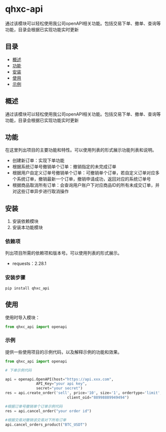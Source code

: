 # qhxc-api

通过该模块可以轻松使用我公司openAPI相关功能。包括交易下单、撤单、查询等功能，目录会根据已实现功能实时更新

## 目录

- [概述](#概述)
- [功能](#功能)
- [安装](#安装)
- [使用](#使用)
- [示例](#示例)

## 概述

通过该模块可以轻松使用我公司openAPI相关功能。包括交易下单、撤单、查询等功能，目录会根据已实现功能实时更新

## 功能

在这里列出项目的主要功能和特性。可以使用列表的形式展示功能列表和说明。

- 创建新订单：实现下单功能
- 根据系统订单号撤销单个订单：撤销指定的未完成订单
- 根据用户自定义订单号撤销单个订单：可撤销单个订单，若自定义订单对应多个系统订单，撤销最新一个订单，撤销申请成功，返回对应的系统订单号
- 根据商品取消所有订单：会查询用户账户下对应商品ID的所有未成交订单，并对这些订单异步进行取消操作

## 安装

1. 安装依赖模块
2. 安装本功能模块

### 依赖项

列出项目所需的依赖项和版本号。可以使用列表的形式展示。

- requests：2.28.1

### 安装步骤
```
pip install qhxc_api
```
## 使用

使用时导入模块：
```python
from qhxc_api import openapi
```
### 示例

提供一些使用项目的示例代码，以及解释示例的功能和效果。

```python
from qhxc_api import openapi

# 下单示例代码

api = openapi.OpenAPI(host="https://api.xxx.com",
              API_Key="your api key",
              secret="your secret")
res = api.create_order('sell', price='10', size='1', ordertype='limit', funds='', stp='dc', product="ETH_BTC",
                            client_oid="88998889949494")

#根据订单号撤销单个订单示例代码
res = api.cancel_order("your order id")

#根据交易对撤销该交易对下所有订单
api.cancel_orders_product("BTC_USDT")

```

